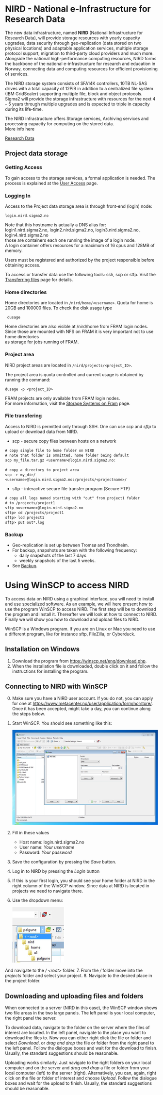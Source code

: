 NIRD - National e-Infrastructure for Research Data
==================================================

The new data infrastructure, named **NIRD** (National Infrastructure for
Research Data), will provide storage resources with yearly capacity
upgrades, data security through geo-replication (data stored on two
physical locations) and adaptable application services, multiple storage
protocol support, migration to third-party cloud providers and much
more. Alongside the national high-performance computing resources, NIRD
forms the backbone of the national e-infrastructure for research and
education in Norway, connecting data and computing resources for
efficient provisioning of services.

The NIRD storage system consists of SFA14K controllers, 10TB NL-SAS
drives with a total capacity of 12PiB in addition to a centralized file
system (IBM GridScaler) supporting multiple file, block and object
protocols. Sigma2 will provide the storage infrastructure with resources
for the next 4 – 5 years through multiple upgrades and is expected to
triple in capacity during its life-time.

The NIRD infrastructure offers Storage services, Archiving services and
processing capacity for computing on the stored data.\
More info here

[Research Data](https://www.sigma2.no/content/data-storage)

Project data storage
--------------------

### Getting Access

To gain access to the storage services, a formal application is needed.
The process is explained at the [User
Access](https://www.sigma2.no/node/36) page.

### Logging In

Access to the Project data storage area is through front-end (login)
node:

    login.nird.sigma2.no

Note that this hostname is actually a DNS alias for:\
login1.nird.sigma2.no, login2.nird.sigma2.no, login3.nird.sigma2.no,
login4.nird.sigma2.no\
those are containers each one running the image of a login node.\
A login container offers resources for a maximum of 16 cpus and 128MB of
memory.

Users must be registered and authorized by the project responsible
before obtaining access.

To access or transfer data use the following tools: ssh, scp or stfp.
Visit the [Transferring
files](https://documentation.sigma2.no/storage/file-transfering.html)
page for details.

### Home directories

Home directories are located in `/nird/home/<username>`. Quota for home
is 20GB and 100000 files. To check the disk usage type

     dusage
     

Home directories are also visible at /nird/home from FRAM login nodes.\
Since those are mounted with NFS on FRAM it is very important not to use
home directories\
as storage for jobs running of FRAM.

### Project area

NIRD project areas are located in `/nird/projects/<project_ID>`.

The project area is quota controlled and current usage is obtained by
running the command:

    dusage -p <project_ID>

FRAM projects are only available from FRAM login nodes.\
For more information, visit the [Storage Systems on
Fram](storagesystems.md) page.

### File transfering

Access to NIRD is permitted only through SSH. One can use *scp* and
*sftp* to upload or download data from NIRD.

-   scp - secure copy files between hosts on a network

<!-- -->

    # copy single file to home folder on NIRD
    # note that folder is ommitted, home folder being default
    scp my_file.tar.gz <username>@login.nird.sigma2.no:

    # copy a directory to project area
    scp -r my_dir/ <username>@login.nird.sigma2.no:/projects/<projectname>/

-   sftp - interactive secure file transfer program (Secure FTP)

<!-- -->

    # copy all logs named starting with "out" from project1 folder
    # to /projects/project1
    sftp <username>@login.nird.sigma2.no
    sftp> cd /projects/project1
    sftp> lcd project1
    sftp> put out*.log

### Backup

-   Geo-replication is set up between Tromsø and Trondheim.
-   For backup, snapshots are taken with the following frequency:
    -   daily snapshots of the last 7 days
    -   weekly snapshots of the last 5 weeks.
-   See [Backup](backup.md).

Using WinSCP to access NIRD
===========================

To access data on NIRD using a graphical interface, you will need to
install and use specialized software. As an example, we will here
present how to use the program WinSCP to access NIRD. The first step
will be to download the program and install it. Thereafter we will look
at how to connect to NIRD. Finally we will show you how to download and
upload files to NIRD.

WinSCP is a Windows program. If you are on Linux or Mac you need to use
a different program, like for instance sftp, FileZilla, or Cyberduck.

Installation on Windows
-----------------------

1.  Download the program from <https://winscp.net/eng/download.php>.
2.  When the installation file is downloaded, double click on it and
    follow the instructions for installing the program.

Connecting to NIRD with WinSCP
------------------------------

0.  Make sure you have a NIRD user account. If you do not, you can apply
    for one at
    <https://www.metacenter.no/user/application/form/norstore/>. Once it
    has been accepted, might take a day, you can continue along the
    steps below.
1.  Start WinSCP. You should see something like this:

    ![WinSCP startup](images/WinSCP_start.jpg)

2.  Fill in these values
    -   Host name: login.nird.sigma2.no
    -   User name: *Your username*
    -   Password: *Your password*

3.  Save the configuration by pressing the *Save* button.
4.  Log in to NIRD by pressing the *Login* button
5.  If this is your first login, you should see your home folder at NIRD
    in the right column of the WinSCP window. Since data at NIRD is
    located in projects we need to navigate there.
6.  Use the dropdown menu:

    ![Dropdown](images/WinSCP_dropdown.jpg)

And navigate to the */ \<root\>* folder. 7. From the */* folder move
into the *projects* folder and select your project. 8. Navigate to the
desired place in the project folder.

Downloading and uploading files and folders
-------------------------------------------

When connected to a server (NIRD in this case), the WinSCP window shows
two file areas in the two large panels. The left panel is your local
computer, the right panel the server.

To download data, navigate to the folder on the server where the files
of interest are located. In the left panel, navigate to the place you
want to download the files to. Now you can either right click the file
or folder and select *Download*, or *drag and drop* the file or folder
from the right panel to the left panel. Follow the dialogue boxes and
wait for the download to finish. Usually, the standard suggestions
should be reasonable.

Uploading works similarly. Just navigate to the right folders on your
local computer and on the server and *drag and drop* a file or folder
from your local computer (left) to the server (right). Alternatively,
you can, again, right click on the file or folder of interest and choose
*Upload*. Follow the dialogue boxes and wait for the upload to finish.
Usually, the standard suggestions should be reasonable.

